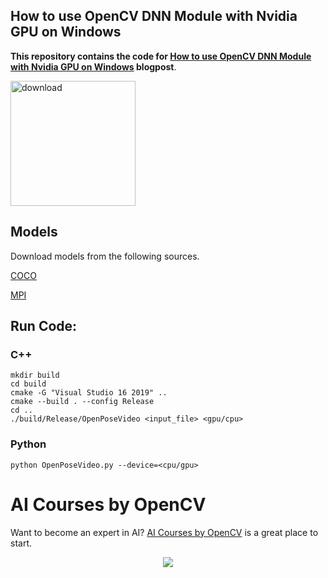 ## How to use OpenCV DNN Module with Nvidia GPU on Windows

**This repository contains the code for [How to use OpenCV DNN Module with Nvidia GPU on Windows](https://www.learnopencv.com/how-to-use-opencv-dnn-module-with-nvidia-gpu-on-windows) blogpost**.

[<img src="https://learnopencv.com/wp-content/uploads/2022/07/download-button-e1657285155454.png" alt="download" width="200">](https://www.dropbox.com/sh/diefx6xylzn8ip4/AABCxrfLKwrCV65nRLQqblNLa?dl=1)

## Models

Download models from the following sources.

[COCO](https://www.dropbox.com/s/2h2bv29a130sgrk/pose_iter_440000.caffemodel?dl=1)

[MPI](https://www.dropbox.com/s/drumc6dzllfed16/pose_iter_160000.caffemodel?dl=1)

## Run Code:

### C++
```
mkdir build
cd build
cmake -G "Visual Studio 16 2019" ..
cmake --build . --config Release
cd ..
./build/Release/OpenPoseVideo <input_file> <gpu/cpu>
```

### Python
```
python OpenPoseVideo.py --device=<cpu/gpu> 
```

# AI Courses by OpenCV

Want to become an expert in AI? [AI Courses by OpenCV](https://opencv.org/courses/) is a great place to start. 

<a href="https://opencv.org/courses/">
<p align="center"> 
<img src="https://www.learnopencv.com/wp-content/uploads/2020/04/AI-Courses-By-OpenCV-Github.png">
</p>
</a>
